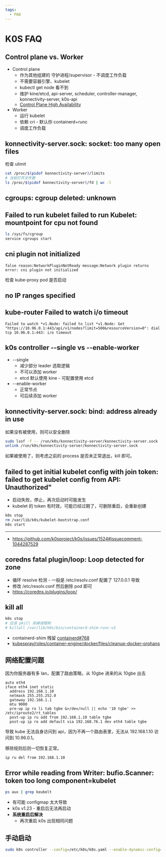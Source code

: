 ```yaml
---
tags:
  - FAQ
---
```


# K0S FAQ

## Control plane vs. Worker

- Control plane
  - 作为其他组建的 守护进程/supervisor - 不调度工作负载
  - 不需要容器引擎、kubelet
  - kubectl get node 看不到
  - 维护 kine/etcd, api-server, scheduler, controller-manager, konnectivity-server, k0s-api
  - [Control Plane High Availability](https://docs.k0sproject.io/main/high-availability/)
- Worker
  - 运行 kubelet
  - 依赖 cri - 默认你 containerd+runc
  - 调度工作负载

## konnectivity-server.sock: socket: too many open files

检查 ulimit

```bash
cat /proc/$(pidof konnectivity-server)/limits
# 当前打开文件数
ls /proc/$(pidof konnectivity-server)/fd | wc -l
```

## cgroups: cgroup deleted: unknown

## Failed to run kubelet failed to run Kubelet: mountpoint for cpu not found

```bash
ls /sys/fs/cgroup
service cgroups start
```

## cni plugin not initialized

```
false reason:NetworkPluginNotReady message:Network plugin returns error: cni plugin not initialized
```

检查 kube-proxy pod 是否启动

## no IP ranges specified

## kube-router Failed to watch i/o timeout

```
Failed to watch *v1.Node: failed to list *v1.Node: Get "https://10.96.0.1:443/api/v1/nodes?limit=500&resourceVersion=0": dial tcp 10.96.0.1:443: i/o timeout
```

## k0s controller --single vs --enable-worker

- --single
  - 减少部分 leader 选取逻辑
  - 不可以添加 worker
  - etcd 默认使用 kine - 可配置使用 etcd
- --enable-worker
  - 正常节点
  - 可后续添加 worker

## konnectivity-server.sock: bind: address already in use

如果没有被使用，则可以安全删除

```bash
sudo lsof -f -- /run/k0s/konnectivity-server/konnectivity-server.sock
unlink /run/k0s/konnectivity-server/konnectivity-server.sock
```

如果被使用了，则考虑之前的 process 是否未正常退出，kill 即可。

## failed to get initial kubelet config with join token: failed to get kubelet config from API: Unauthorized"

- 启动失败，停止，再次启动时可能发生
- kubelet 的 token 有时效，可能已经过期了，可删除重启，会重新创建

```bash
k0s stop
rm /var/lib/k0s/kubelet-bootstrap.conf
k0s start
```

---

- https://github.com/k0sproject/k0s/issues/1524#issuecomment-1044287529

## coredns fatal plugin/loop: Loop detected for zone

- 循环 resolve 检测 - 一般是 /etc/resolv.conf 配置了 127.0.0.1 导致
- 修改 /etc/resolv.conf 然后删除 pod 即可
- https://coredns.io/plugins/loop/

## kill all

```bash
k0s stop
# 应该 pkill 杀掉进程树
# killall /var/lib/k0s/bin/containerd-shim-runc-v2
```

- containerd-shim 残留 [containerd#768](https://github.com/containerd/containerd/issues/768)
- [kubespray/roles/container-engine/docker/files/cleanup-docker-orphans](https://github.com/kubernetes-sigs/kubespray/blob/master/roles/container-engine/docker/files/cleanup-docker-orphans.sh)

## 网络配置问题

因为你服务器有多 lan，配置了路由策略，从 10gbe 进来的从 10gbe 出去

```
auto eth4
iface eth4 inet static
  address 192.168.1.10
  netmask 255.255.252.0
  gateway 192.168.1.1
  mtu 9000
  pre-up ip ro li tab tgbe &>/dev/null || echo '10 tgbe' >> /etc/iproute2/rt_tables
  post-up ip ru add from 192.168.1.10 table tgbe
  post-up ip ro add default via 192.168.76.1 dev eth4 table tgbe
```

导致 kube 无法自身访问到 api，因为不再一个路由表里，无法从 192.168.1.10 访问到 10.96.0.1。

移除规则后则一切恢复正常。

```bash
ip ru del from 192.168.1.10
```

## Error while reading from Writer: bufio.Scanner: token too long  component=kubelet

```bash
ps aux | grep keubelt
```

- 有可能 configmap 太大导致
- k0s v1.23 - 重启后无法再启动
- **系统重启后解决**
  - 再次重启 k0s 出现相同问题


## 手动启动

```bash
sudo k0s controller --config=/etc/k0s/k0s.yaml --enable-dynamic-config=true --enable-worker=true
```
